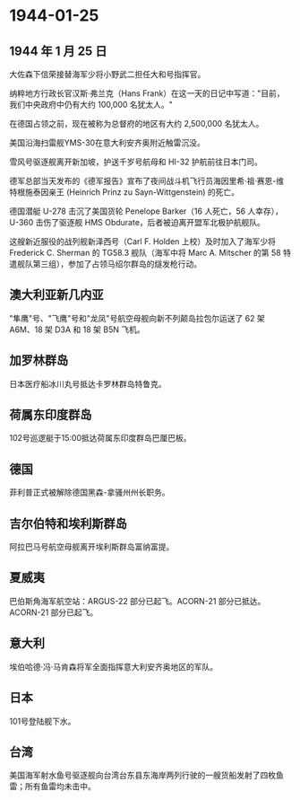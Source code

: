 # 1944-01-25

## 1944 年 1 月 25 日

大佐森下信荣接替海军少将小野武二担任大和号指挥官。

纳粹地方行政长官汉斯·弗兰克（Hans
Frank）在这一天的日记中写道："目前，我们中央政府中仍有大约 100,000
名犹太人。"

在德国占领之前，现在被称为总督府的地区有大约 2,500,000 名犹太人。

美国沿海扫雷舰YMS-30在意大利安齐奥附近触雷沉没。

雪风号驱逐舰离开新加坡，护送千岁号航母和 HI-32 护航前往日本门司。

德军总部当天发布的《德军报告》宣布了夜间战斗机飞行员海因里希·祖·赛恩-维特根施泰因亲王
(Heinrich Prinz zu Sayn-Wittgenstein) 的死亡。

德国潜艇 U-278 击沉了美国货轮 Penelope Barker（16 人死亡，56
人幸存），U-360 击伤了驱逐舰 HMS
Obdurate，后者被迫离开盟军北极护航舰队。

这艘新近服役的战列舰新泽西号（Carl F. Holden 上校）及时加入了海军少将
Frederick C. Sherman 的 TG58.3 舰队（海军中将 Marc A. Mitscher 的第 58
特遣舰队第三组），参加了占领马绍尔群岛的燧发枪行动。

## 澳大利亚新几内亚

"隼鹰"号、"飞鹰"号和"龙凤"号航空母舰向新不列颠岛拉包尔运送了 62 架
A6M、18 架 D3A 和 18 架 B5N 飞机。

## 加罗林群岛

日本医疗船冰川丸号抵达卡罗林群岛特鲁克。

## 荷属东印度群岛

102号巡逻艇于15:00抵达荷属东印度群岛巴厘巴板。

## 德国

菲利普正式被解除德国黑森-拿骚州州长职务。

## 吉尔伯特和埃利斯群岛

阿拉巴马号航空母舰离开埃利斯群岛富纳富提。

## 夏威夷

巴伯斯角海军航空站：ARGUS-22 部分已起飞。ACORN-21 部分已抵达。ACORN-21
部分已起飞。

## 意大利

埃伯哈德·冯·马肯森将军全面指挥意大利安齐奥地区的军队。

## 日本

101号登陆舰下水。

## 台湾

美国海军射水鱼号驱逐舰向台湾台东县东海岸两列行驶的一艘货船发射了四枚鱼雷；所有鱼雷均未击中。

